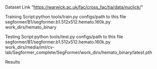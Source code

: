 Dataset Link "https://warwick.ac.uk/fac/cross_fac/tia/data/nuclick/"


Training Script:python tools/train.py configs/path to this file segformer/B1/segformer.b1.512x512.hemato.160k.py  work_dirs/hemato_binary


Testing Script:python tools/test.py configs/path to this file segformer/B1/segformer.b1.512x512.hemato.160k.py   work_dirs/media/iml/cv-lab/Segformer_complete/SegFormer/work_dirs/hemato_binary/latest.pth


Results

